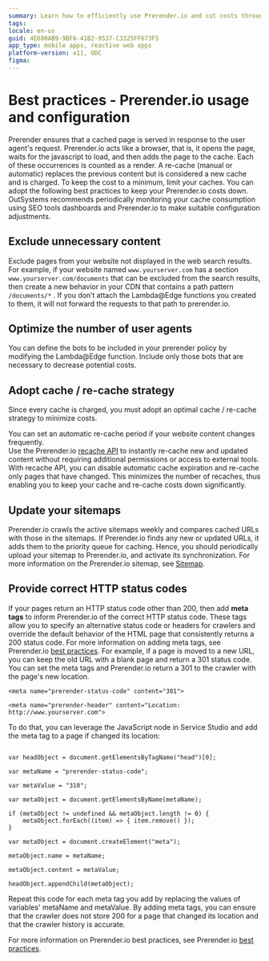 ```yaml
---
summary: Learn how to efficiently use Prerender.io and cut costs through smart caching and setup.
tags:
locale: en-us
guid: 4E680AB9-9BF6-41B2-9537-C3325FF673F5
app_type: mobile apps, reactive web apps
platform-version: o11, ODC
figma:
---
```

# Best practices - Prerender.io usage and configuration

Prerender ensures that a cached page is served in response to the user agent's request.
Prerender.io acts like a browser, that is,  it opens the page, waits for the javascript to load, and then adds the page to the cache. Each of these occurrences is counted as a render. A re-cache (manual or automatic) replaces the previous content but is considered a new cache and is charged. To keep the cost to a minimum, limit your caches.
You can adopt the following best practices to keep your Prerender.io costs down. OutSystems recommends periodically monitoring your cache consumption using SEO tools dashboards and Prerender.io to make suitable configuration adjustments.

## Exclude unnecessary content

Exclude pages from your website not displayed in the web search results.  For example, if your website named `www.yourserver.com` has a section  `www.yourserver.com/documents` that can be excluded from the search results, then create a new behavior in your CDN that contains a path pattern `/documents/*` . 
If you don’t attach the Lambda@Edge functions you created to them, it will not forward the requests to that path to prerender.io. 

## Optimize the number of user agents

You can define the bots to be included in your prerender policy by modifying the Lambda@Edge function. Include only those bots that are necessary to decrease potential costs.

## Adopt cache / re-cache strategy

Since every cache is charged, you must adopt an optimal cache / re-cache strategy to minimize costs. 

You can set an automatic re-cache period if your website content changes frequently.  
Use the Prerender.io [recache API](https://docs.prerender.io/docs/6-api) to instantly re-cache new and updated content without requiring additional permissions or access to external tools. With recache API, you can disable automatic cache expiration and re-cache only pages that have changed. This minimizes the number of recaches, thus enabling you to keep your cache and re-cache costs down significantly. 

## Update your sitemaps

Prerender.io crawls the active sitemaps weekly and compares cached URLs with those in the sitemaps. If Prerender.io finds any new or updated URLs, it adds them to the priority queue for caching. Hence, you should periodically upload your sitemap to Prerender.io, and activate its synchronization. For more information on the Prerender.io sitemap, see [Sitemap](https://docs.prerender.io/docs/sitemap).

## Provide correct HTTP status codes

If your pages return an HTTP status code other than 200, then add **meta tags** to inform Prerender.io of the correct HTTP status code. These tags allow you to specify an alternative status code or headers for crawlers and override the default behavior of the HTML page that consistently returns a 200 status code. For more information on adding meta tags, see Prerender.io [best practices](https://docs.prerender.io/docs/11-best-practices).
For example, if a page is moved to a new URL, you can keep the old URL with a blank page and return a 301 status code. You can set the meta tags and Prerender.io return a 301 to the crawler with the page's new location.

```
<meta name="prerender-status-code" content="301">

<meta name="prerender-header" content="Location: http://www.yourserver.com">

```
To do that, you can leverage the JavaScript node in Service Studio and add the meta tag to a page if changed its location:

```

var headObject = document.getElementsByTagName("head")[0];

var metaName = "prerender-status-code";

var metaValue = "310";

var metaObject = document.getElementsByName(metaName);

if (metaObject != undefined && metaObject.length != 0) {
	metaObject.forEach((item) => { item.remove() });
}

var metaObject = document.createElement("meta");

metaObject.name = metaName;

metaObject.content = metaValue;

headObject.appendChild(metaObject);

```

Repeat this code for each meta tag you add by replacing the values of variables' metaName and metaValue.
By adding meta tags,  you can ensure that the crawler does not store 200 for a page that changed its location and that the crawler history is accurate.

For more information on Prerender.io best practices, see Prerender.io [best practices](https://docs.prerender.io/docs/11-best-practices).


